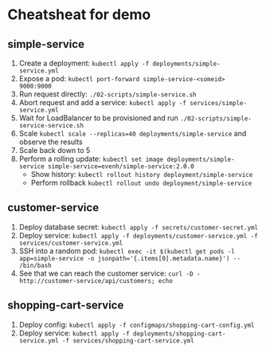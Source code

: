 # Cheatsheat for demo

## simple-service
1. Create a deployment: `kubectl apply -f deployments/simple-service.yml`
2. Expose a pod: `kubectl port-forward simple-service-<someid> 9000:9000`
3. Run request directly: `./02-scripts/simple-service.sh`
4. Abort request and add a service: `kubectl apply -f services/simple-service.yml`
5. Wait for LoadBalancer to be provisioned and run `./02-scripts/simple-service-service.sh`
6. Scale `kubectl scale --replicas=40 deployments/simple-service` and observe the results
7. Scale back down to 5
8. Perform a rolling update: `kubectl set image deployments/simple-service simple-service=evenh/simple-service:2.0.0`
    - Show history: `kubectl rollout history deployment/simple-service`
    - Perform rollback `kubectl rollout undo deployment/simple-service`

## customer-service

1. Deploy database secret: `kubectl apply -f secrets/customer-secret.yml`
2. Deploy service: `kubectl apply -f deployments/customer-service.yml -f services/customer-service.yml`
3. SSH into a random pod: `kubectl exec -it $(kubectl get pods -l app=simple-service -o jsonpath='{.items[0].metadata.name}') -- /bin/bash`
4. See that we can reach the customer service: `curl -D - http://customer-service/api/customers; echo`

## shopping-cart-service

1. Deploy config: `kubectl apply -f configmaps/shopping-cart-config.yml`
2. Deploy service: `kubectl apply -f deployments/shopping-cart-service.yml -f services/shopping-cart-service.yml`
